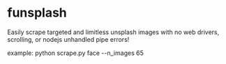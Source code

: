 # funsplash
Easily scrape targeted and limitless unsplash images with no web drivers, scrolling, or nodejs unhandled pipe errors!

example: python scrape.py face --n_images 65